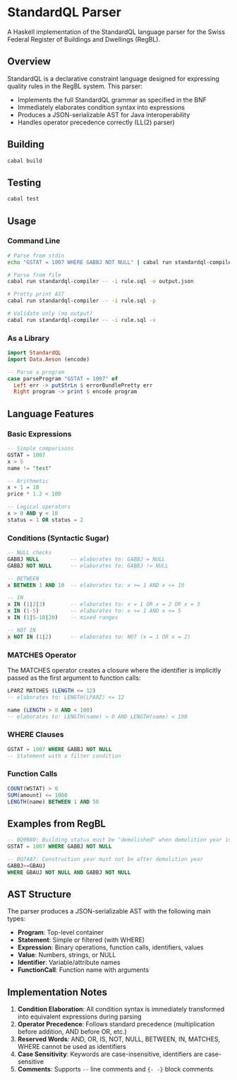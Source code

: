# StandardQL Parser

A Haskell implementation of the StandardQL language parser for the Swiss Federal Register of Buildings and Dwellings (RegBL).

## Overview

StandardQL is a declarative constraint language designed for expressing quality rules in the RegBL system. This parser:

- Implements the full StandardQL grammar as specified in the BNF
- Immediately elaborates condition syntax into expressions
- Produces a JSON-serializable AST for Java interoperability
- Handles operator precedence correctly (LL(2) parser)

## Building

```bash
cabal build
```

## Testing

```bash
cabal test
```

## Usage

### Command Line

```bash
# Parse from stdin
echo "GSTAT = 1007 WHERE GABBJ NOT NULL" | cabal run standardql-compiler

# Parse from file
cabal run standardql-compiler -- -i rule.sql -o output.json

# Pretty print AST
cabal run standardql-compiler -- -i rule.sql -p

# Validate only (no output)
cabal run standardql-compiler -- -i rule.sql -v
```

### As a Library

```haskell
import StandardQL
import Data.Aeson (encode)

-- Parse a program
case parseProgram "GSTAT = 1007" of
  Left err -> putStrLn $ errorBundlePretty err
  Right program -> print $ encode program
```

## Language Features

### Basic Expressions

```sql
-- Simple comparisons
GSTAT = 1007
x > 5
name != "test"

-- Arithmetic
x + 1 = 10
price * 1.2 < 100

-- Logical operators
x > 0 AND y < 10
status = 1 OR status = 2
```

### Conditions (Syntactic Sugar)

```sql
-- NULL checks
GABBJ NULL          -- elaborates to: GABBJ = NULL
GABBJ NOT NULL      -- elaborates to: GABBJ != NULL

-- BETWEEN
x BETWEEN 1 AND 10  -- elaborates to: x >= 1 AND x <= 10

-- IN
x IN (1|2|3)        -- elaborates to: x = 1 OR x = 2 OR x = 3
x IN (1-5)          -- elaborates to: x >= 1 AND x <= 5
x IN (1|5-10|20)    -- mixed ranges

-- NOT IN
x NOT IN (1|2)      -- elaborates to: NOT (x = 1 OR x = 2)
```

### MATCHES Operator

The MATCHES operator creates a closure where the identifier is implicitly passed as the first argument to function calls:

```sql
LPARZ MATCHES (LENGTH <= 12)
-- elaborates to: LENGTH(LPARZ) <= 12

name (LENGTH > 0 AND < 100)
-- elaborates to: LENGTH(name) > 0 AND LENGTH(name) < 100
```

### WHERE Clauses

```sql
GSTAT = 1007 WHERE GABBJ NOT NULL
-- Statement with a filter condition
```

### Function Calls

```sql
COUNT(WSTAT) > 0
SUM(amount) <= 1000
LENGTH(name) BETWEEN 1 AND 50
```

## Examples from RegBL

```sql
-- BQ9980: Building status must be "demolished" when demolition year is set
GSTAT = 1007 WHERE GABBJ NOT NULL

-- BQ7447: Construction year must not be after demolition year
GABBJ>=GBAUJ
WHERE GBAUJ NOT NULL AND GABBJ NOT NULL
```

## AST Structure

The parser produces a JSON-serializable AST with the following main types:

- **Program**: Top-level container
- **Statement**: Simple or filtered (with WHERE)
- **Expression**: Binary operations, function calls, identifiers, values
- **Value**: Numbers, strings, or NULL
- **Identifier**: Variable/attribute names
- **FunctionCall**: Function name with arguments

## Implementation Notes

1. **Condition Elaboration**: All condition syntax is immediately transformed into equivalent expressions during parsing
2. **Operator Precedence**: Follows standard precedence (multiplication before addition, AND before OR, etc.)
3. **Reserved Words**: AND, OR, IS, NOT, NULL, BETWEEN, IN, MATCHES, WHERE cannot be used as identifiers
4. **Case Sensitivity**: Keywords are case-insensitive, identifiers are case-sensitive
5. **Comments**: Supports `--` line comments and `{- -}` block comments
